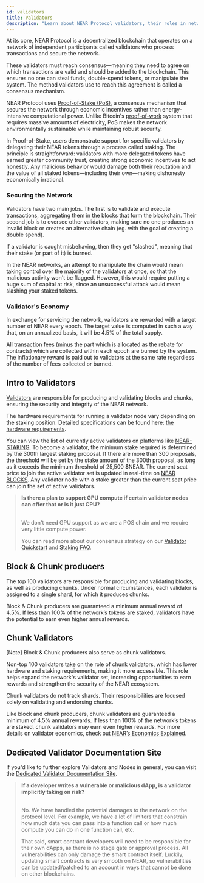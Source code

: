 ```yaml
---
id: validators
title: Validators
description: "Learn about NEAR Protocol validators, their roles in network security, consensus mechanisms, validator economics, and how to become a validator."
---
```


At its core, NEAR Protocol is a decentralized blockchain that operates on a network of independent participants called validators who process transactions and secure the network.

These validators must reach consensus—meaning they need to agree on which transactions are valid and should be added to the blockchain. This ensures no one can steal funds, double-spend tokens, or manipulate the system. The method validators use to reach this agreement is called a consensus mechanism.

NEAR Protocol uses [Proof-of-Stake (PoS)](https://en.wikipedia.org/wiki/Proof_of_stake), a consensus mechanism that secures the network through economic incentives rather than energy-intensive computational power. Unlike Bitcoin's [proof-of-work](https://en.wikipedia.org/wiki/Proof_of_work) system that requires massive amounts of electricity, PoS makes the network environmentally sustainable while maintaining robust security.

In Proof-of-Stake, users demonstrate support for specific validators by delegating their NEAR tokens through a process called staking. The principle is straightforward: validators with more delegated tokens have earned greater community trust, creating strong economic incentives to act honestly. Any malicious behavior would damage both their reputation and the value of all staked tokens—including their own—making dishonesty economically irrational.

### Securing the Network
Validators have two main jobs. The first is to validate and execute transactions, aggregating them in the blocks that form the blockchain. Their second job is to oversee other validators, making sure no one produces an invalid block or creates an alternative chain (eg. with the goal of creating a double spend).

If a validator is caught misbehaving, then they get "slashed", meaning that their stake (or part of it) is burned.

In the NEAR networks, an attempt to manipulate the chain would mean taking control over the majority of the validators at once, so that the malicious activity won't be flagged. However, this would require putting a huge sum of capital at risk, since an unsuccessful attack would mean slashing your staked tokens.

### Validator's Economy
In exchange for servicing the network, validators are rewarded with a target number of NEAR every epoch. The target value is computed in such a way that, on an annualized basis, it will be 4.5% of the total supply.

All transaction fees (minus the part which is allocated as the rebate for contracts) which are collected within each epoch are burned by the system. The inflationary reward is paid out to validators at the same rate regardless of the number of fees collected or burned.


## Intro to Validators

[Validators](https://pages.near.org/papers/the-official-near-white-paper/#economics) are responsible for producing and validating blocks and chunks, ensuring the security and integrity of the NEAR network.

The hardware requirements for running a validator node vary depending on the staking position. Detailed specifications can be found here: [the hardware requirements](https://near-nodes.io/validator/hardware-validator).

You can view the list of currently active validators on platforms like [NEAR-STAKING](https://near-staking.com/stats). To become a validator, the minimum stake required is determined by the 300th largest staking proposal. If there are more than 300 proposals, the threshold will be set by the stake amount of the 300th proposal, as long as it exceeds the minimum threshold of 25,500 $NEAR. The current seat price to join the active validator set is updated in real-time on [NEAR BLOCKS](https://nearblocks.io/node-explorer). Any validator node with a stake greater than the current seat price can join the set of active validators.

<blockquote className="lesson">
<strong>Is there a plan to support GPU compute if certain validator nodes can offer that or is it just CPU?</strong><br /><br />

We don't need GPU support as we are a POS chain and we require very little compute power.

You can read more about our consensus strategy on our <a href="https://github.com/near/wiki/blob/master/Archive/validators/about.md" target="_blank" rel="noopener noreferrer">Validator Quickstart</a> and <a href="https://github.com/near/wiki/blob/master/Archive/validators/faq.md" target="_blank" rel="noopener noreferrer">Staking FAQ</a>.
</blockquote>

## Block & Chunk producers
The top 100 validators are responsible for producing and validating blocks, as well as producing chunks. Under normal circumstances, each validator is assigned to a single shard, for which it produces chunks.

Block & Chunk producers are guaranteed a minimum annual reward of 4.5%. If less than 100% of the network’s tokens are staked, validators have the potential to earn even higher annual rewards.

## Chunk Validators

[Note] Block & Chunk producers also serve as chunk validators.

Non-top 100 validators take on the role of chunk validators, which has lower hardware and staking requirements, making it more accessible. This role helps expand the network's validator set, increasing opportunities to earn rewards and strengthen the security of the NEAR ecosystem.

Chunk validators do not track shards. Their responsibilities are focused solely on validating and endorsing chunks.

Like block and chunk producers, chunk validators are guaranteed a minimum of 4.5% annual rewards. If less than 100% of the network’s tokens are staked, chunk validators may earn even higher rewards. For more details on validator economics, check out [NEAR’s Economics Explained](https://near.org/blog/near-protocol-economics/).

## Dedicated Validator Documentation Site

If you'd like to further explore Validators and Nodes in general, you can visit the [Dedicated Validator Documentation Site](https://near-nodes.io/).

<blockquote className="lesson">
<strong>If a developer writes a vulnerable or malicious dApp, is a validator implicitly taking on risk?</strong><br /><br />

No. We have handled the potential damages to the network on the protocol level. For example, we have a lot of limiters that constrain how much data you can pass into a function call or how much compute you can do in one function call, etc.

That said, smart contract developers will need to be responsible for their own dApps, as there is no stage gate or approval process. All vulnerabilities can only damage the smart contract itself. Luckily, updating smart contracts is very smooth on NEAR, so vulnerabilities can be updated/patched to an account in ways that cannot be done on other blockchains.
</blockquote>
